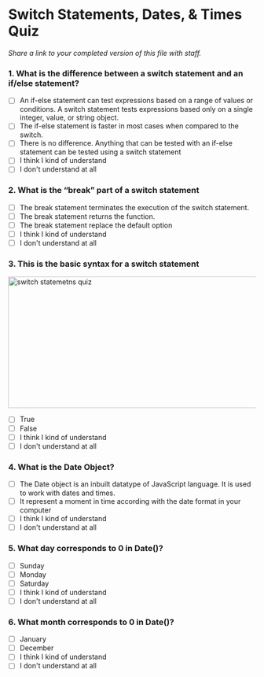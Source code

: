 # Switch Statements, Dates, & Times Quiz

_Share a link to your completed version of this file with staff._

### 1. What is the difference between a switch statement and an if/else statement?

- [ ] An if-else statement can test expressions based on a range of values or conditions. A switch statement tests expressions based only on a single integer, value, or string object.
- [ ] The if-else statement is faster in most cases when compared to the switch.
- [ ] There is no difference. Anything that can be tested with an if-else statement can be tested using a switch statement
- [ ] I think I kind of understand
- [ ] I don't understand at all

### 2. What is the “break” part of a switch statement

- [ ] The break statement terminates the execution of the switch statement.
- [ ] The break statement returns the function.
- [ ] The break statement replace the default option
- [ ] I think I kind of understand
- [ ] I don't understand at all

### 3. This is the basic syntax for a switch statement

<img width="581" height="267" alt="switch statemetns quiz" src="https://github.com/user-attachments/assets/8282d7c1-9965-4e5c-8d0d-94ccb4eb079d" />

- [ ] True
- [ ] False
- [ ] I think I kind of understand
- [ ] I don't understand at all

### 4. What is the Date Object?

- [ ] The Date object is an inbuilt datatype of JavaScript language. It is used to work with dates and times.
- [ ] It represent a moment in time according with the date format in your computer
- [ ] I think I kind of understand
- [ ] I don't understand at all

### 5. What day corresponds to 0 in Date()?

- [ ] Sunday
- [ ] Monday
- [ ] Saturday
- [ ] I think I kind of understand
- [ ] I don't understand at all

### 6. What month corresponds to 0 in Date()?

- [ ] January
- [ ] December
- [ ] I think I kind of understand
- [ ] I don't understand at all
